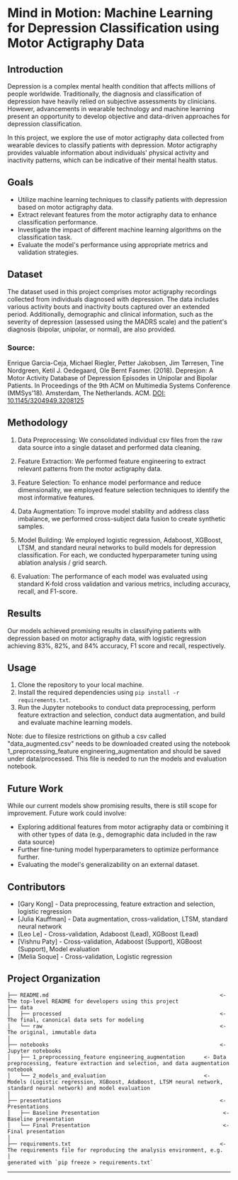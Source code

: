 # Mind in Motion: Machine Learning for Depression Classification using Motor Actigraphy Data

## Introduction

Depression is a complex mental health condition that affects millions of people worldwide. Traditionally, the diagnosis and classification of depression have heavily relied on subjective assessments by clinicians. However, advancements in wearable technology and machine learning present an opportunity to develop objective and data-driven approaches for depression classification.

In this project, we explore the use of motor actigraphy data collected from wearable devices to classify patients with depression. Motor actigraphy provides valuable information about individuals' physical activity and inactivity patterns, which can be indicative of their mental health status.

## Goals

- Utilize machine learning techniques to classify patients with depression based on motor actigraphy data.
- Extract relevant features from the motor actigraphy data to enhance classification performance.
- Investigate the impact of different machine learning algorithms on the classification task.
- Evaluate the model's performance using appropriate metrics and validation strategies.

## Dataset

The dataset used in this project comprises motor actigraphy recordings collected from individuals diagnosed with depression. The data includes various activity bouts and inactivity bouts captured over an extended period. Additionally, demographic and clinical information, such as the severity of depression (assessed using the MADRS scale) and the patient's diagnosis (bipolar, unipolar, or normal), are also provided.

### Source:
Enrique Garcia-Ceja, Michael Riegler, Petter Jakobsen, Jim Tørresen, Tine Nordgreen, Ketil J. Oedegaard, Ole Bernt Fasmer. (2018). Depresjon: A Motor Activity Database of Depression Episodes in Unipolar and Bipolar Patients. In Proceedings of the 9th ACM on Multimedia Systems Conference (MMSys'18). Amsterdam, The Netherlands. ACM. [DOI: 10.1145/3204949.3208125](http://doi.acm.org/10.1145/3204949.3208125)

## Methodology

1. Data Preprocessing: We consolidated individual csv files from the raw data source into a single dataset and performed data cleaning.

3. Feature Extraction: We performed feature engineering to extract relevant patterns from the motor actigraphy data.

4. Feature Selection: To enhance model performance and reduce dimensionality, we employed feature selection techniques to identify the most informative features.

5. Data Augmentation: To improve model stability and address class imbalance, we performed cross-subject data fusion to create synthetic samples.

5. Model Building: We employed logistic regression, Adaboost, XGBoost, LTSM, and standard neural networks to build models for depression classification. For each, we conducted hyperparameter tuning using ablation analysis / grid search.

6. Evaluation: The performance of each model was evaluated using standard K-fold cross validation and various metrics, including accuracy, recall, and F1-score.

## Results

Our models achieved promising results in classifying patients with depression based on motor actigraphy data, with logistic regression achieving 83%, 82%, and 84% accuracy, F1 score and recall, respectively.

## Usage

1. Clone the repository to your local machine.
2. Install the required dependencies using `pip install -r requirements.txt`.
3. Run the Jupyter notebooks to conduct data preprocessing, perform feature extraction and selection, conduct data augmentation, and build and evaluate machine learning models.

Note: due to filesize restrictions on github a csv called "data_augmented.csv" needs to be downloaded created using the notebook 1_preprocessing_feature engineering_augmentation and should be saved under data/processed. This file is needed to run the models and evaluation notebook.

## Future Work

While our current models show promising results, there is still scope for improvement. Future work could involve:

- Exploring additional features from motor actigraphy data or combining it with other types of data (e.g., demographic data included in the raw data source)
- Further fine-tuning model hyperparameters to optimize performance further.
- Evaluating the model's generalizability on an external dataset.

## Contributors
- [Gary Kong] - Data preprocessing, feature extraction and selection, logistic regression
- [Julia Kauffman] - Data augmentation, cross-validation, LTSM, standard neural network
- [Leo Le] - Cross-validation, Adaboost (Lead), XGBoost (Lead)
- [Vishnu Paty] - Cross-validation, Adaboost (Support), XGBoost (Support), Model evaluation
- [Melia Soque] - Cross-validation, Logistic regression

Project Organization
------------

    ├── README.md                                                      <- The top-level README for developers using this project
    ├── data
    │   ├── processed                                                  <- The final, canonical data sets for modeling
    │   └── raw                                                        <- The original, immutable data
    │
    ├── notebooks                                                      <- Jupyter notebooks
    │   ├── 1_preprocessing_feature engineering_augmentation      <- Data preprocessing, feature extraction and selection, and data augmentation notebook
    │   └── 2_models_and_evaluation                               <- Models (Logistic regression, XGBoost, AdaBoost, LTSM neural network, standard neural network) and model evaluation
    │
    ├── presentations                                                  <- Presentations
    │   ├── Baseline Presentation                                       <- Baseline presentation
    │   └── Final Presentation                                          <- Final presentation
    │
    ├── requirements.txt                                               <- The requirements file for reproducing the analysis environment, e.g.
    │                                                                     generated with `pip freeze > requirements.txt`

--------
